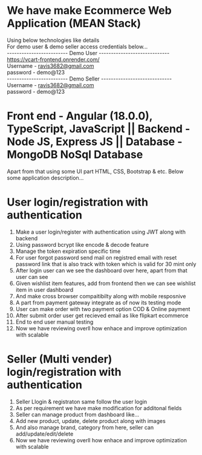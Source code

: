 # We have make Ecommerce Web Application (MEAN Stack)
Using below technologies like details <br>
For demo user & demo seller access credentials below... <br>
------------------------- Demo User ----------------------------- <br>
https://vcart-frontend.onrender.com/ <br>
Username - ravis3682@gmail.com<br>
password - demo@123 <br>
------------------------- Demo Seller ----------------------------- <br>
Username - ravis3682@gmail.com <br>
password - demo@123
# Front end - Angular (18.0.0), TypeScript, JavaScript  ||  Backend - Node JS, Express JS || Database - MongoDB NoSql Database
Apart from that using some UI part HTML, CSS, Bootstrap & etc.
Below some application description...
# User login/registration with authentication 
1. Make a user login/register with authentication using JWT along with backend
2. Using password bcrypt like encode & decode feature
3. Manage the token expiration specific time
4. For user forgot password send mail on registred email with reset password link that is also track with token which is valid for 30 mint only
5. After login user can we see the dashboard over here, apart from that user can see
6. Given wishlist item features, add from frontend then we can see wishlist item in user dashboard
7. And make cross browser compaitibilty along with mobile resposnive
8. A part from payment gateway integrate as of now its testing mode
9. User can make order with two payment option COD & Online payment
10. After submit order user get recieved email as like flipkart ecommerce
11. End to end user manual testing
12. Now we have reviewing overll how enhace and improve optimization with scalable
# Seller (Multi vender) login/registration with authentication 
1. Seller Llogin & registraton same follow the user login
2. As per requirement we have make modification for additonal fields
3. Seller can manage product from dashboard like...
4. Add new product, update, delete product along with images
5. And also manage brand, category from here, seller can add/update/edit/delete
6. Now we have reviewing overll how enhace and improve optimization with scalable
